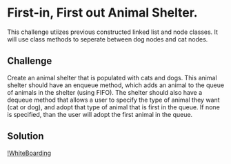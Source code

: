 # First-in, First out Animal Shelter.
This challenge utiizes previous constructed linked list and node classes. It will use class methods to seperate between dog nodes and cat nodes.

## Challenge
Create an animal shelter that is populated with cats and dogs. This animal shelter should have an enqueue method, which adds an animal to the queue of animals in the shelter (using FIFO). The shelter should also have a dequeue method that allows a user to specify the type of animal they want (cat or dog), and adopt that type of animal that is first in the queue. If none is specified, than the user will adopt the first animal in the queue.

## Solution
[!WhiteBoarding](../../assets/12_fifo_animal_shelter.jpg)
